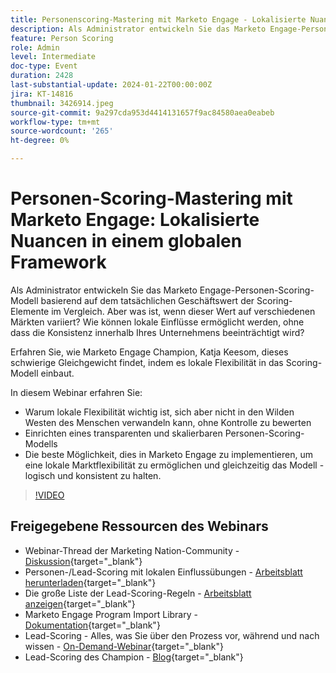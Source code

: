 ```yaml
---
title: Personenscoring-Mastering mit Marketo Engage - Lokalisierte Nuancen in einem globalen Framework
description: Als Administrator entwickeln Sie das Marketo Engage-Personen-Scoring-Modell basierend auf dem tatsächlichen Geschäftswert der Scoring-Elemente im Vergleich. Aber was ist, wenn dieser Wert auf verschiedenen Märkten variiert? Wie können lokale Einflüsse ermöglicht werden, ohne dass die Konsistenz innerhalb Ihres Unternehmens beeinträchtigt wird? Erfahren Sie, wie Sie das Gleichgewicht finden, indem Sie lokale Flexibilität in das Scoring-Modell integrieren.
feature: Person Scoring
role: Admin
level: Intermediate
doc-type: Event
duration: 2428
last-substantial-update: 2024-01-22T00:00:00Z
jira: KT-14816
thumbnail: 3426914.jpeg
source-git-commit: 9a297cda953d4414131657f9ac84580aea0eabeb
workflow-type: tm+mt
source-wordcount: '265'
ht-degree: 0%

---
```



# Personen-Scoring-Mastering mit Marketo Engage: Lokalisierte Nuancen in einem globalen Framework

Als Administrator entwickeln Sie das Marketo Engage-Personen-Scoring-Modell basierend auf dem tatsächlichen Geschäftswert der Scoring-Elemente im Vergleich. Aber was ist, wenn dieser Wert auf verschiedenen Märkten variiert? Wie können lokale Einflüsse ermöglicht werden, ohne dass die Konsistenz innerhalb Ihres Unternehmens beeinträchtigt wird?

Erfahren Sie, wie Marketo Engage Champion, Katja Keesom, dieses schwierige Gleichgewicht findet, indem es lokale Flexibilität in das Scoring-Modell einbaut.

In diesem Webinar erfahren Sie:

* Warum lokale Flexibilität wichtig ist, sich aber nicht in den Wilden Westen des Menschen verwandeln kann, ohne Kontrolle zu bewerten
* Einrichten eines transparenten und skalierbaren Personen-Scoring-Modells
* Die beste Möglichkeit, dies in Marketo Engage zu implementieren, um eine lokale Marktflexibilität zu ermöglichen und gleichzeitig das Modell -logisch und konsistent zu halten.

>[!VIDEO](https://video.tv.adobe.com/v/3426914/?learn=on)

## Freigegebene Ressourcen des Webinars

* Webinar-Thread der Marketing Nation-Community - [Diskussion](https://nation.marketo.com/t5/product-discussions/learn-from-your-peers-webinar-person-scoring-mastery-with/m-p/343084#M194864){target="_blank"}
* Personen-/Lead-Scoring mit lokalen Einflussübungen - [Arbeitsblatt herunterladen](../../assets/marketo/build-scoring-model-and-local-flexibility-scoring-worksheet.docx){target="_blank"}
* Die große Liste der Lead-Scoring-Regeln - [Arbeitsblatt anzeigen](https://go.marketo.com/rs/561-HYG-937/images/Marketo-Lead-Scoring.pdf){target="_blank"}
* Marketo Engage Program Import Library - [Dokumentation](https://experienceleague.adobe.com/docs/marketo/using/product-docs/core-marketo-concepts/programs/program-library/program-import-library-overview.html){target="_blank"}
* Lead-Scoring - Alles, was Sie über den Prozess vor, während und nach wissen - [On-Demand-Webinar](https://business.adobe.com/summit/2020/all-about-the-before-during-and-after-of-lead-scoring.html){target="_blank"}
* Lead-Scoring des Champion - [Blog](https://nation.marketo.com/t5/product-blogs/marketo-success-series-lead-scoring/ba-p/309849){target="_blank"}

